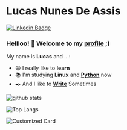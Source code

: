 

<!--
### Hi there 👋

Here are some ideas to get you started:

- 🔭 I’m currently working on ...
- 🌱 I’m currently learning ...
- 👯 I’m looking to collaborate on ...
- 🤔 I’m looking for help with ...
- 💬 Ask me about ...
- 📫 How to reach me: ...
- 😄 Pronouns: ...
- ⚡ Fun fact: ...
-->

# Lucas Nunes De Assis

[![Linkedin Badge](https://img.shields.io/badge/-LinkedIn-blue?style=flat-square&logo=Linkedin&logoColor=white&link=https://www.linkedin.com/in/lucasnunesdeassis/)](https://www.linkedin.com/in/kilerhg/)

### Hellloo! 👋 Welcome to my <a target="_blank" rel="noopener noreferrer" href="https://www.lucasnunes.me" > <b>profile</b></a> ;)

My name is <b>Lucas</b> and ...:

 - 😄 I really like to <b>learn</b>
 - 📚 I'm studying <b>Linux</b> and <b>[Python](https://github.com/kilerhg/Python-Studies)</b> now
 - :black_nib: And I like to <a target="_blank" rel="noopener noreferrer" href="https://www.pensador.com/autor/lucas_nunes_de_assis/"> <b>Write</b></a> Sometimes
 
![github stats](https://github-readme-stats.vercel.app/api?username=kilerhg&show_icons=true&hide_border=true&theme=highcontrast&show_icons=true)

![Top Langs](https://github-readme-stats.vercel.app/api/top-langs/?username=kilerhg&layout=hide_border=true&theme=highcontrast&show_icons=true&hide=HTML,CSS,JavaScript,JupyterNotebook)

![Customized Card](https://github-readme-stats.vercel.app/api/pin?username=kilerhg&repo=Python-Studies&theme=highcontrast)

